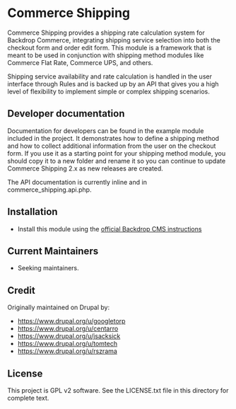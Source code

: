 # Commerce Shipping

Commerce Shipping provides a shipping rate calculation system for Backdrop
Commerce, integrating shipping service selection into both the checkout form and
order edit form. This module is a framework that is meant to be used in
conjunction with shipping method modules like Commerce Flat Rate, Commerce UPS,
and others.

Shipping service availability and rate calculation is handled in the user
interface through Rules and is backed up by an API that gives you a high level
of flexibility to implement simple or complex shipping scenarios.

## Developer documentation

Documentation for developers can be found in the example module included in the
project. It demonstrates how to define a shipping method and how to collect
additional information from the user on the checkout form. If you use it as a
starting point for your shipping method module, you should copy it to a new
folder and rename it so you can continue to update Commerce Shipping 2.x as new
releases are created.

The API documentation is currently inline and in commerce_shipping.api.php.

## Installation

* Install this module using the [official Backdrop CMS instructions](https://backdropcms.org/guide/modules)

## Current Maintainers

* Seeking maintainers.

## Credit

Originally maintained on Drupal by:

* <https://www.drupal.org/u/googletorp>
* <https://www.drupal.org/u/centarro>
* <https://www.drupal.org/u/jsacksick>
* <https://www.drupal.org/u/tomtech>
* <https://www.drupal.org/u/rszrama>

## License

This project is GPL v2 software. See the LICENSE.txt file in this directory for
complete text.
